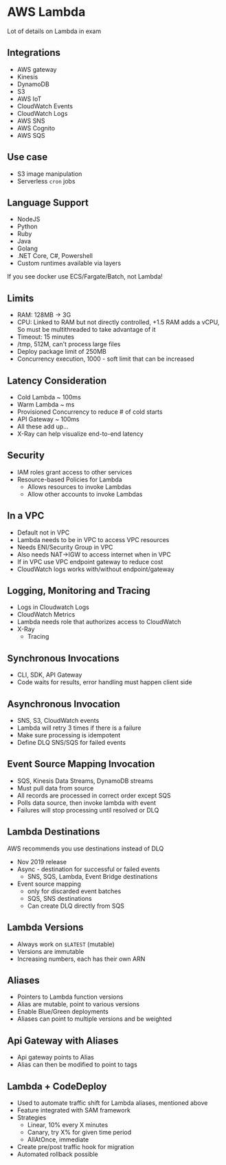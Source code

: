 # AWS Lambda

Lot of details on Lambda in exam

## Integrations

* AWS gateway
* Kinesis
* DynamoDB
* S3
* AWS IoT
* CloudWatch Events
* CloudWatch Logs
* AWS SNS
* AWS Cognito
* AWS SQS

## Use case

* S3 image manipulation
* Serverless `cron` jobs

## Language Support

* NodeJS
* Python
* Ruby
* Java
* Golang
* .NET Core, C#, Powershell
* Custom runtimes available via layers

If you see docker use ECS/Fargate/Batch, not Lambda!

## Limits

* RAM: 128MB -> 3G
* CPU: Linked to RAM but not directly controlled, +1.5 RAM adds a vCPU, So must be multithreaded to take advantage of it
* Timeout: 15 minutes
* /tmp, 512M, can't process large files
* Deploy package limit of 250MB
* Concurrency execution, 1000 - soft limit that can be increased

## Latency Consideration

* Cold Lambda ~ 100ms
* Warm Lambda ~ ms
* Provisioned Concurrency to reduce # of cold starts
* API Gateway ~ 100ms
* All these add up...
* X-Ray can help visualize end-to-end latency

## Security

* IAM roles grant access to other services
* Resource-based Policies for Lambda
  * Allows resources to invoke Lambdas
  * Allow other accounts to invoke Lambdas

## In a VPC

* Default not in VPC
* Lambda needs to be in VPC to access VPC resources
* Needs ENI/Security Group in VPC
* Also needs NAT->IGW to access internet when in VPC
* If in VPC use VPC endpoint gateway to reduce cost
* CloudWatch logs works with/without endpoint/gateway

## Logging, Monitoring and Tracing

* Logs in Cloudwatch Logs
* CloudWatch Metrics
* Lambda needs role that authorizes access to CloudWatch
* X-Ray
  * Tracing

## Synchronous Invocations

* CLI, SDK, API Gateway
* Code waits for results, error handling must happen client side

## Asynchronous Invocation

* SNS, S3, CloudWatch events
* Lambda will retry 3 times if there is a failure
* Make sure processing is idempotent
* Define DLQ SNS/SQS for failed events

## Event Source Mapping Invocation

* SQS, Kinesis Data Streams, DynamoDB streams
* Must pull data from source
* All records are processed in correct order except SQS
* Polls data source, then invoke lambda with event
* Failures will stop processing until resolved or DLQ

## Lambda Destinations

AWS recommends you use destinations instead of DLQ

* Nov 2019 release
* Async - destination for successful or failed events
  * SNS, SQS, Lambda, Event Bridge destinations
* Event source mapping
  * only for discarded event batches
  * SQS, SNS destinations
  * Can create DLQ directly from SQS

## Lambda Versions

* Always work on `$LATEST` (mutable)
* Versions are immutable
* Increasing numbers, each has their own ARN

## Aliases

* Pointers to Lambda function versions
* Alias are mutable, point to various versions
* Enable Blue/Green deployments
* Aliases can point to multiple versions and be weighted

## Api Gateway with Aliases

* Api gateway points to Alias
* Alias can then be modified to point to tags

## Lambda + CodeDeploy

* Used to automate traffic shift for Lambda aliases, mentioned above
* Feature integrated with SAM framework
* Strategies
  * Linear, 10% every X minutes
  * Canary, try X% for given time period
  * AllAtOnce, immediate
* Create pre/post traffic hook for migration
* Automated rollback possible